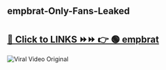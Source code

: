 
 ## empbrat-Only-Fans-Leaked

# <h2><a href="https://clipsfans.com/empbrat&ref=git">🔗 Click to LINKS ⏩⏩ 👉 🟢 empbrat </a></h2>

<a href="https://clipsfans.com/empbrat&ref=git" rel="nofollow" data-target="animated-image.originalLink"><img src="https://i.ibb.co.com/xMMVF88/686577567.gif" alt="Viral Video Original" style="max-width: 100%; display: inline-block;" data-target="animated-image.originalImage"></a>
